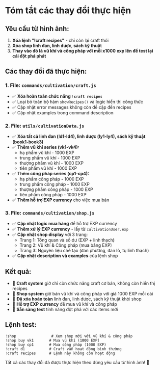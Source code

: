 # Tóm tắt các thay đổi thực hiện

## Yêu cầu từ hình ảnh:
1. **Xóa lệnh "!craft recipes"** - chỉ còn lại craft thôi
2. **Xóa shop linh đan, linh dược, sách kỹ thuật** 
3. **Thay vào đó là vũ khí và công pháp với mỗi x1000 exp lên để test lại cái đột phá phát**

## Các thay đổi đã thực hiện:

### 1. File: `commands/cultivation/craft.js`
- ✅ **Xóa hoàn toàn chức năng `!craft recipes`**
- ✅ Loại bỏ toàn bộ hàm `showRecipes()` và logic hiển thị công thức
- ✅ Cập nhật error messages không còn đề cập đến recipes
- ✅ Cập nhật examples trong command description

### 2. File: `utils/cultivationData.js`
- ✅ **Xóa tất cả linh đan (ld1-ld4), linh dược (ly1-ly4), sách kỹ thuật (book1-book3)**
- ✅ **Thêm vũ khí series (vk1-vk4):**
  - hạ phẩm vũ khí - 1000 EXP
  - trung phẩm vũ khí - 1000 EXP  
  - thượng phẩm vũ khí - 1000 EXP
  - tiên phẩm vũ khí - 1000 EXP
- ✅ **Thêm công pháp series (cp1-cp4):**
  - hạ phẩm công pháp - 1000 EXP
  - trung phẩm công pháp - 1000 EXP
  - thượng phẩm công pháp - 1000 EXP
  - tiên phẩm công pháp - 1000 EXP
- ✅ **Thêm hỗ trợ EXP currency** cho việc mua bán

### 3. File: `commands/cultivation/shop.js`
- ✅ **Cập nhật logic mua hàng** để hỗ trợ EXP currency
- ✅ **Thêm xử lý EXP currency** - lấy từ `cultivationUser.exp`
- ✅ **Cập nhật shop display** với 3 trang:
  - Trang 1: Tổng quan và số dư (EXP + linh thạch)
  - Trang 2: Vũ khí & Công pháp (mua bằng EXP)
  - Trang 3: Nguyên liệu chế tạo (đan phương, đan lò, tụ linh thạch)
- ✅ **Cập nhật description và examples** của lệnh shop

## Kết quả:
- 🎯 **Craft system** giờ chỉ còn chức năng craft cơ bản, không còn hiển thị recipes
- 🎯 **Shop system** giờ bán vũ khí và công pháp với giá 1000 EXP mỗi cái
- 🎯 **Đã xóa hoàn toàn** linh đan, linh dược, sách kỹ thuật khỏi shop
- 🎯 **Hỗ trợ EXP currency** để mua vũ khí và công pháp
- 🎯 **Sẵn sàng test** tính năng đột phá với các items mới

## Lệnh test:
```
!shop                # Xem shop mới với vũ khí & công pháp
!shop buy vk1       # Mua vũ khí (1000 EXP)
!shop buy cp1       # Mua công pháp (1000 EXP)
!craft d1           # Craft vẫn hoạt động bình thường
!craft recipes      # Lệnh này không còn hoạt động
```

Tất cả các thay đổi đã được thực hiện theo đúng yêu cầu từ hình ảnh! 🎉